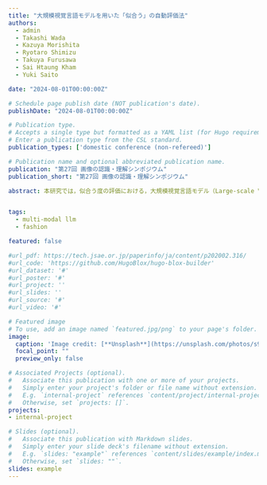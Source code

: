 ```yaml
---
title: "大規模視覚言語モデルを用いた「似合う」の自動評価法"
authors:
  - admin
  - Takashi Wada
  - Kazuya Morishita
  - Ryotaro Shimizu
  - Takuya Furusawa
  - Sai Htaung Kham
  - Yuki Saito

date: "2024-08-01T00:00:00Z"

# Schedule page publish date (NOT publication's date).
publishDate: "2024-08-01T00:00:00Z"

# Publication type.
# Accepts a single type but formatted as a YAML list (for Hugo requirements).
# Enter a publication type from the CSL standard.
publication_types: ['domestic conference (non-refereed)']

# Publication name and optional abbreviated publication name.
publication: "第27回 画像の認識・理解シンポジウム"
publication_short: "第27回 画像の認識・理解シンポジウム"

abstract: 本研究では，似合う度の評価における，大規模視覚言語モデル（Large-scale Vision Language Models, LVLMs）のゼロショット推論と人間による評価の整合度について検証する．クラウドソーシングを利用して検証用データセットを構築し，人間による評価と主要な大規模視覚言語モデルの評価との間に一定の相関が存在することを確認した．本実験結果は，LVLMsに埋め込まれた世界知識と視覚認識能力の，画像を元にした似合う度の自動評価における有効性を示唆するものである．


tags:
  - multi-modal llm
  - fashion

featured: false

#url_pdf: https://tech.jsae.or.jp/paperinfo/ja/content/p202002.316/
#url_code: 'https://github.com/HugoBlox/hugo-blox-builder'
#url_dataset: '#'
#url_poster: '#'
#url_project: ''
#url_slides: ''
#url_source: '#'
#url_video: '#'

# Featured image
# To use, add an image named `featured.jpg/png` to your page's folder. 
image:
  caption: 'Image credit: [**Unsplash**](https://unsplash.com/photos/s9CC2SKySJM)'
  focal_point: ""
  preview_only: false

# Associated Projects (optional).
#   Associate this publication with one or more of your projects.
#   Simply enter your project's folder or file name without extension.
#   E.g. `internal-project` references `content/project/internal-project/index.md`.
#   Otherwise, set `projects: []`.
projects:
- internal-project

# Slides (optional).
#   Associate this publication with Markdown slides.
#   Simply enter your slide deck's filename without extension.
#   E.g. `slides: "example"` references `content/slides/example/index.md`.
#   Otherwise, set `slides: ""`.
slides: example
---
```

